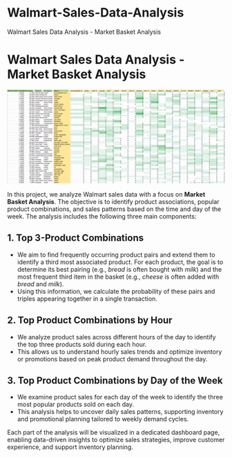 # Walmart-Sales-Data-Analysis
Walmart Sales Data Analysis - Market Basket Analysis
# Walmart Sales Data Analysis - Market Basket Analysis

![Project Overview](assets/Ekran%20şəkli%202024-11-14%20155324.png)


In this project, we analyze Walmart sales data with a focus on **Market Basket Analysis**. The objective is to identify product associations, popular product combinations, and sales patterns based on the time and day of the week. The analysis includes the following three main components:

## 1. Top 3-Product Combinations

- We aim to find frequently occurring product pairs and extend them to identify a third most associated product. For each product, the goal is to determine its best pairing (e.g., *bread* is often bought with *milk*) and the most frequent third item in the basket (e.g., *cheese* is often added with *bread* and *milk*).
- Using this information, we calculate the probability of these pairs and triples appearing together in a single transaction.

## 2. Top Product Combinations by Hour

- We analyze product sales across different hours of the day to identify the top three products sold during each hour.
- This allows us to understand hourly sales trends and optimize inventory or promotions based on peak product demand throughout the day.

## 3. Top Product Combinations by Day of the Week

- We examine product sales for each day of the week to identify the three most popular products sold on each day.
- This analysis helps to uncover daily sales patterns, supporting inventory and promotional planning tailored to weekly demand cycles.

Each part of the analysis will be visualized in a dedicated dashboard page, enabling data-driven insights to optimize sales strategies, improve customer experience, and support inventory planning.
